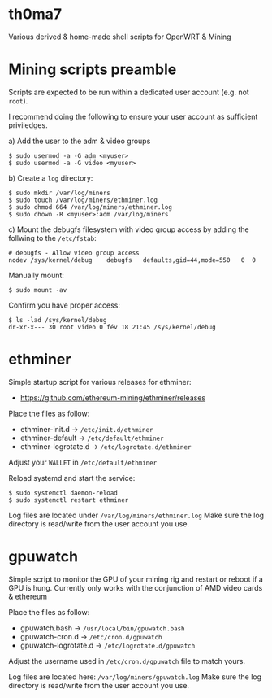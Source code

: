 # th0ma7
Various derived &amp; home-made shell scripts for OpenWRT &amp; Mining

# Mining scripts preamble
Scripts are expected to be run within a dedicated user account (e.g. not `root`).

I recommend doing the following to ensure your user account as sufficient priviledges.

a) Add the user to the adm & video groups
```
$ sudo usermod -a -G adm <myuser>
$ sudo usermod -a -G video <myuser>
```

b) Create a `log` directory:
```
$ sudo mkdir /var/log/miners
$ sudo touch /var/log/miners/ethminer.log
$ sudo chmod 664 /var/log/miners/ethminer.log
$ sudo chown -R <myuser>:adm /var/log/miners
```

c) Mount the debugfs filesystem with video group access by adding the follwing to the `/etc/fstab`:
```
# debugfs - Allow video group access
nodev /sys/kernel/debug	   debugfs   defaults,gid=44,mode=550   0  0
```
Manually mount:
```
$ sudo mount -av
```
Confirm you have proper access:
```
$ ls -lad /sys/kernel/debug
dr-xr-x--- 30 root video 0 fév 18 21:45 /sys/kernel/debug
```

# ethminer
Simple startup script for various releases for ethminer:
* https://github.com/ethereum-mining/ethminer/releases

Place the files as follow:
- ethminer-init.d      -> `/etc/init.d/ethminer`
- ethminer-default     -> `/etc/default/ethminer`
- ethminer-logrotate.d -> `/etc/logrotate.d/ethminer`

Adjust your `WALLET` in `/etc/default/ethminer`

Reload systemd and start the service:
```
$ sudo systemctl daemon-reload
$ sudo systemctl restart ethminer
```

Log files are located under `/var/log/miners/ethminer.log`
Make sure the log directory is read/write from the user account you use.

# gpuwatch
Simple script to monitor the GPU of your mining rig and restart or reboot if a GPU is hung.
Currently only works with the conjunction of AMD video cards & ethereum

Place the files as follow:
- gpuwatch.bash        -> `/usr/local/bin/gpuwatch.bash`
- gpuwatch-cron.d      -> `/etc/cron.d/gpuwatch`
- gpuwatch-logrotate.d -> `/etc/logrotate.d/gpuwatch`

Adjust the username used in `/etc/cron.d/gpuwatch` file to match yours.

Log files are located here: `/var/log/miners/gpuwatch.log`
Make sure the log directory is read/write from the user account you use.
